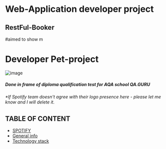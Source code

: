 # Web-Application developer project
## RestFul-Booker
#aimed to show m
# Developer Pet-project

![image](https://github.com/xt4k/spring.web_mvc_rest_security.restful_booker/assets/38681283/a8d39cd0-8e3b-4c5f-be8a-a15194f0db8d)



##### Done in frame of diploma qualification test for AQA school QA.GURU

###### *If Spotify team doesn't agree with their logo presence here - please let me know and I will delete it.

## TABLE OF CONTENT

* [SPOTIFY](#spotify)
* [General info](#general-info)
* [Technology stack](#technology-stack)
